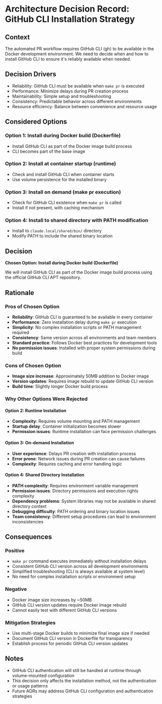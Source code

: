 # Architecture Decision Record: GitHub CLI Installation Strategy

## Context
The automated PR workflow requires GitHub CLI (gh) to be available in the Docker development environment. We need to decide when and how to install GitHub CLI to ensure it's reliably available when needed.

## Decision Drivers
- Reliability: GitHub CLI must be available when `make pr` is executed
- Performance: Minimize delays during PR creation process
- Maintainability: Simple setup and troubleshooting
- Consistency: Predictable behavior across different environments
- Resource efficiency: Balance between convenience and resource usage

## Considered Options

### Option 1: Install during Docker build (Dockerfile)
- Install GitHub CLI as part of the Docker image build process
- CLI becomes part of the base image

### Option 2: Install at container startup (runtime)
- Check and install GitHub CLI when container starts
- Use volume persistence for the installed binary

### Option 3: Install on demand (make pr execution)
- Check for GitHub CLI existence when `make pr` is called
- Install if not present, with caching mechanism

### Option 4: Install to shared directory with PATH modification
- Install to `claude.local/shared/bin/` directory
- Modify PATH to include the shared binary location

## Decision
**Chosen Option: Install during Docker build (Dockerfile)**

We will install GitHub CLI as part of the Docker image build process using the official GitHub CLI APT repository.

## Rationale

### Pros of Chosen Option
- **Reliability**: GitHub CLI is guaranteed to be available in every container
- **Performance**: Zero installation delay during `make pr` execution
- **Simplicity**: No complex installation scripts or PATH management required
- **Consistency**: Same version across all environments and team members
- **Standard practice**: Follows Docker best practices for development tools
- **No permission issues**: Installed with proper system permissions during build

### Cons of Chosen Option
- **Image size increase**: Approximately 50MB addition to Docker image
- **Version updates**: Requires image rebuild to update GitHub CLI version
- **Build time**: Slightly longer Docker build process

### Why Other Options Were Rejected

#### Option 2: Runtime Installation
- **Complexity**: Requires volume mounting and PATH management
- **Startup delay**: Container initialization becomes slower
- **Permission issues**: Runtime installation can face permission challenges

#### Option 3: On-demand Installation  
- **User experience**: Delays PR creation with installation process
- **Error prone**: Network issues during PR creation can cause failures
- **Complexity**: Requires caching and error handling logic

#### Option 4: Shared Directory Installation
- **PATH complexity**: Requires environment variable management
- **Permission issues**: Directory permissions and execution rights complexity
- **Dependency problems**: System libraries may not be available in shared directory context
- **Debugging difficulty**: PATH ordering and binary location issues
- **Team consistency**: Different setup procedures can lead to environment inconsistencies

## Consequences

### Positive
- `make pr` command executes immediately without installation delays
- Consistent GitHub CLI version across all development environments
- Simplified troubleshooting (CLI is always available at system level)
- No need for complex installation scripts or environment setup

### Negative
- Docker image size increases by ~50MB
- GitHub CLI version updates require Docker image rebuild
- Cannot easily test with different GitHub CLI versions

### Mitigation Strategies
- Use multi-stage Docker builds to minimize final image size if needed
- Document GitHub CLI version in Dockerfile for transparency
- Establish process for periodic GitHub CLI version updates

## Notes
- GitHub CLI authentication will still be handled at runtime through volume-mounted configuration
- This decision only affects the installation method, not the authentication or usage patterns
- Future ADRs may address GitHub CLI configuration and authentication strategies